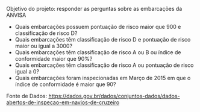Objetivo do projeto: responder as perguntas sobre as embarcações da ANVISA

* Quais embarcações possuem pontuação de risco maior que 900 e classificação de risco D?
* Quais embarcações têm classificação de risco D e pontuação de risco maior ou
igual a 3000?
* Quais embarcações têm classificação de risco A ou B ou índice de conformidade maior que 90%?
* Quais embarcações têm classificação de risco A ou pontuação de risco igual a 0?
* Quais embarcações foram inspecionadas em Março de 2015 em que o índice de conformidade é maior que 90?

Fonte de Dados:
https://dados.gov.br/dados/conjuntos-dados/dados-abertos-de-inspecao-em-navios-de-cruzeiro
